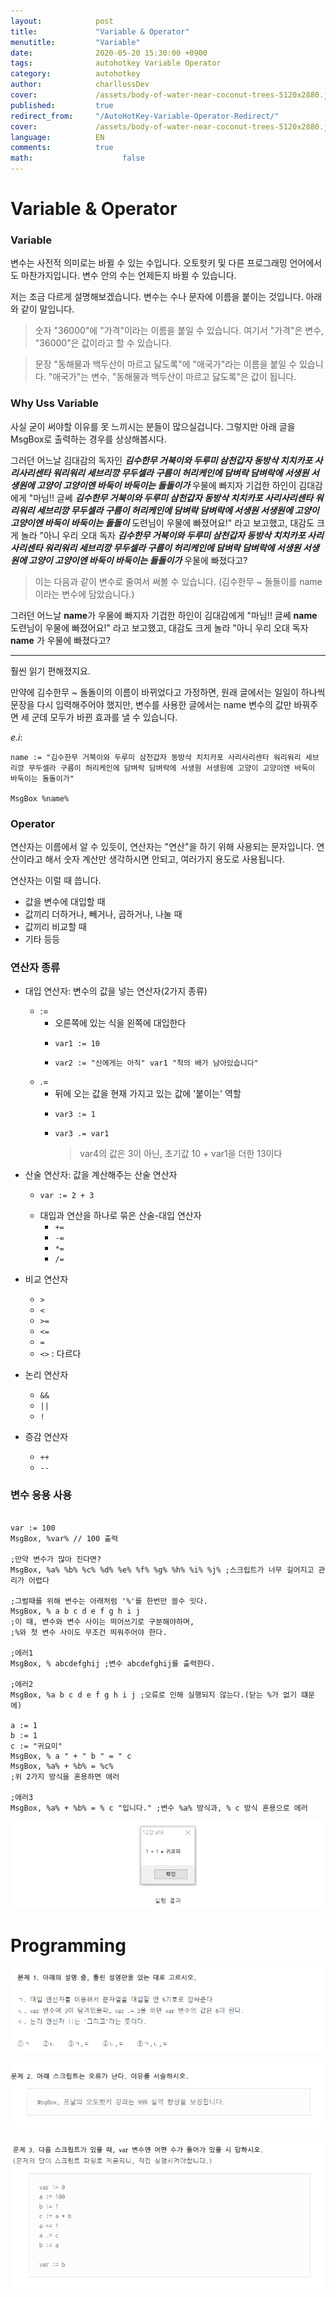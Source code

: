 ```yaml
---
layout:            post
title:             "Variable & Operator"
menutitle:         "Variable"
date:              2020-05-20 15:30:00 +0900
tags:              autohotkey Variable Operator
category:          autohotkey
author:            charllossDev
cover:             /assets/body-of-water-near-coconut-trees-5120x2880.jpg
published:         true
redirect_from:     "/AutoHotKey-Variable-Operator-Redirect/"
cover:             /assets/body-of-water-near-coconut-trees-5120x2880.jpg
language:          EN
comments:          true
math:			         false
---
```


# Variable & Operator
### Variable
변수는 사전적 의미로는 바뀔 수 있는 수입니다.
오토핫키 및 다른 프로그래밍 언어에서도 마찬가지입니다. 변수 안의 수는 언제든지 바뀔 수 있습니다.

저는 조금 다르게 설명해보겠습니다.
변수는 수나 문자에 이름을 붙이는 것입니다. 아래와 같이 말입니다.

> 숫자 "36000"에 "가격"이라는 이름을 붙일 수 있습니다.
여기서 "가격"은 변수, "36000"은 값이라고 할 수 있습니다.

> 문장 "동해물과 백두산이 마르고 닳도록"에 "애국가"라는 이름을 붙일 수 있습니다.
"애국가"는 변수, "동해물과 백두산이 마르고 닳도록"은 값이 됩니다.

### Why Uss Variable
사실 굳이 써야할 이유를 못 느끼시는 분들이 많으실겁니다. 그렇지만 아래 글을 MsgBox로 출력하는 경우를 상상해봅시다.


그러던 어느날 김대감의 독자인 <b><i>김수한무 거북이와 두루미 삼천갑자 동방삭 치치카포 사리사리센타 워리워리 세브리깡 무두셀라 구름이 허리케인에 담벼락 담벼락에 서생원 서생원에 고양이 고양이엔 바둑이 바둑이는 돌돌이가</i></b> 우물에 빠지자 기겁한 하인이 김대감에게 "마님!! 글쎄 <b><i>김수한무 거북이와 두루미 삼천갑자 동방삭 치치카포 사리사리센타 워리워리 세브리깡 무두셀라 구름이 허리케인에 담벼락 담벼락에 서생원 서생원에 고양이 고양이엔 바둑이 바둑이는 돌돌이</i></b> 도련님이 우물에 빠졌어요!" 라고 보고했고, 대감도 크게 놀라 "아니 우리 오대 독자 <b><i>김수한무 거북이와 두루미 삼천갑자 동방삭 치치카포 사리사리센타 워리워리 세브리깡 무두셀라 구름이 허리케인에 담벼락 담벼락에 서생원 서생원에 고양이 고양이엔 바둑이 바둑이는 돌돌이가</i></b> 우물에 빠졌다고?

> 이는 다음과 같이 변수로 줄여서 써볼 수 있습니다. (김수한무 ~ 돌돌이를 name이라는 변수에 담았습니다.)

그러던 어느날 <b>name</b>가 우물에 빠지자 기겁한 하인이 김대감에게 "마님!! 글쎄 <b>name</b> 도련님이 우물에 빠졌어요!" 라고 보고했고, 대감도 크게 놀라 "아니 우리 오대 독자 <b>name</b> 가 우물에 빠졌다고?

---

훨씬 읽기 편해졌지요.

만약에 김수한무 ~ 돌돌이의 이름이 바뀌었다고 가정하면, 원래 글에서는 일일이 하나씩 문장을 다시 입력해주어야 했지만, 변수를 사용한 글에서는 name 변수의 값만 바꿔주면 세 군데 모두가 바뀐 효과를 낼 수 있습니다.

$e.i:$

```autohotkey
name := "김수한무 거북이와 두루미 삼천갑자 동방삭 치치카포 사리사리센타 워리워리 세브리깡 무두셀라 구름이 허리케인에 담벼락 담벼락에 서생원 서생원에 고양이 고양이엔 바둑이 바둑이는 돌돌이가"

MsgBox %name%
```


### Operator
연산자는 이름에서 알 수 있듯이, 연산자는 "연산"을 하기 위해 사용되는 문자입니다.
연산이라고 해서 숫자 계산만 생각하시면 안되고, 여러가지 용도로 사용됩니다.

연산자는 이럴 때 씁니다.

* 값을 변수에 대입할 때
* 값끼리 더하거나, 빼거나, 곱하거나, 나눌 때
* 값끼리 비교할 때
* 기타 등등

### 연산자 종류

* 대입 연산자: 변수의 값을 넣는 연산자(2가지 종류)
  + $:=$
    - 오른쪽에 있는 식을 왼쪽에 대입한다
    - ```autohotkey
      var1 := 10
      ```
    - ```autohotkey
      var2 := "신에게는 아직" var1 "척의 배가 남아있습니다"
      ```
  + $.=$
    - 뒤에 오는 값을 현재 가지고 있는 값에 '붙이는' 역할
    - ```autohotkey
      var3 := 1
      ```
    - ```autohotkey
      var3 .= var1
      ```
      > var4의 값은  3이 아닌, 초기값 10 + var1을 더한 13이다

* 산술 연산자: 값을 계산해주는 산술 연산자
  + ```autohotkey
    var := 2 + 3
    ```
  + 대입과 연산을 하나로 묶은 산술-대입 연산자
    - `+=`
    - `-=`
    - `*=`
    - `/=`
* 비교 연산자
  + `>`
  + `<`
  + `>=`
  + `<=`
  + `=`
  + `<>` : 다르다
* 논리 연산자
  + `&&`
  + `||`
  + `!`
* 증감 연산자
  + `++`
  + `--`

### 변수 응용 사용

```autohotkey

var := 100
MsgBox, %var% // 100 출력

;만약 변수가 많아 진다면?
MsgBox, %a% %b% %c% %d% %e% %f% %g% %h% %i% %j% ;스크립트가 너무 길어지고 관리가 어렵다

;그럴때를 위해 변수는 아래처럼 '%'를 한번만 쓸수 잇다.
MsgBox, % a b c d e f g h i j
;이 때, 변수와 변수 사이는 띄어쓰기로 구분해야하며,
;%와 첫 변수 사이도 무조건 띄워주어야 한다.

;에러1
MsgBox, % abcdefghij ;변수 abcdefghij를 출력한다.

;에러2
MsgBox, %a b c d e f g h i j ;오류로 인해 실행되지 않는다.(닫는 %가 없기 떄문에)

a := 1
b := 1
c := "귀요미"
MsgBox, % a " + " b " = " c
MsgBox, %a% + %b% = %c%
;위 2가지 방식을 혼용하면 에러

;에러3
MsgBox, %a% + %b% = % c "입니다." ;변수 %a% 방식과, % c 방식 혼용으로 에러
```

![](assets/part1-2-variable-&-operator-56ca6340.png)


# Programming
![](assets/part1-2-variable-&-operator-1ecfcc30.png)

![](assets/part1-2-variable-&-operator-0d6633a8.png)

![](assets/part1-2-variable-&-operator-d38c1a5b.png)
